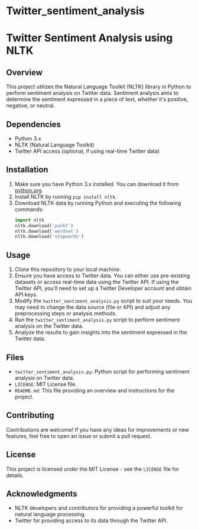 # Twitter_sentiment_analysis
# Twitter Sentiment Analysis using NLTK

## Overview
This project utilizes the Natural Language Toolkit (NLTK) library in Python to perform sentiment analysis on Twitter data. Sentiment analysis aims to determine the sentiment expressed in a piece of text, whether it's positive, negative, or neutral.

## Dependencies
- Python 3.x
- NLTK (Natural Language Toolkit)
- Twitter API access (optional, if using real-time Twitter data)

## Installation
1. Make sure you have Python 3.x installed. You can download it from [python.org](https://www.python.org/).
2. Install NLTK by running `pip install nltk`.
3. Download NLTK data by running Python and executing the following commands:
    ```python
    import nltk
    nltk.download('punkt')
    nltk.download('wordnet')
    nltk.download('stopwords')
    ```

## Usage
1. Clone this repository to your local machine.
2. Ensure you have access to Twitter data. You can either use pre-existing datasets or access real-time data using the Twitter API. If using the Twitter API, you'll need to set up a Twitter Developer account and obtain API keys.
3. Modify the `twitter_sentiment_analysis.py` script to suit your needs. You may need to change the data source (file or API) and adjust any preprocessing steps or analysis methods.
4. Run the `twitter_sentiment_analysis.py` script to perform sentiment analysis on the Twitter data.
5. Analyze the results to gain insights into the sentiment expressed in the Twitter data.

## Files
- `twitter_sentiment_analysis.py`: Python script for performing sentiment analysis on Twitter data.
- `LICENSE`: MIT License file.
- `README.md`: This file providing an overview and instructions for the project.

## Contributing
Contributions are welcome! If you have any ideas for improvements or new features, feel free to open an issue or submit a pull request.

## License
This project is licensed under the MIT License - see the `LICENSE` file for details.

## Acknowledgments
- NLTK developers and contributors for providing a powerful toolkit for natural language processing.
- Twitter for providing access to its data through the Twitter API.
